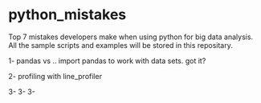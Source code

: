 # python_mistakes
Top 7 mistakes developers make when using python for big data analysis.
All the sample scripts and examples will be stored in this repositary.

1- pandas vs ..
import pandas to work with data sets.
got it?

2- profiling with line_profiler


3- 3- 3-  
